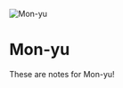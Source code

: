 ![Mon-yu](https://static.wikia.nocookie.net/experience-inc/images/3/31/Mon-yu_Logo.webp/revision/latest/scale-to-width-down/709?cb=20231123224416)
# Mon-yu
These are notes for Mon-yu!